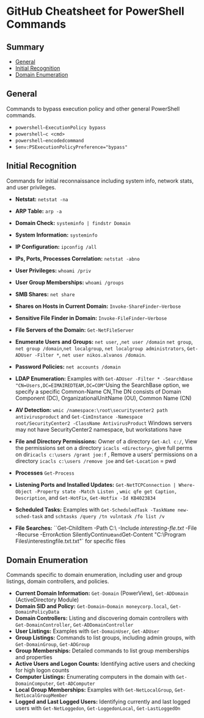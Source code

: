 # GitHub Cheatsheet for PowerShell Commands

## Summary
- [General](#general)
- [Initial Recognition](#initial-recognition)
- [Domain Enumeration](#domain-enumeration)

## General
Commands to bypass execution policy and other general PowerShell commands.
- `powershell–ExecutionPolicy bypass`
- `powershell–c <cmd>`
- `powershell–encodedcommand`
- `$env:PSExecutionPolicyPreference="bypass"`

## Initial Recognition
Commands for initial reconnaissance including system info, network stats, and user privileges.
- **Netstat:** `netstat -na`
- **ARP Table:** `arp -a`
- **Domain Check:** `systeminfo | findstr Domain`
- **System Information:** `systeminfo`
- **IP Configuration:** `ipconfig /all`
- **IPs, Ports, Processes Correlation:** `netstat -abno`
- **User Privileges:** `whoami /priv`
- **User Group Memberships:** `whoami /groups`
- **SMB Shares:** `net share`
- **Shares on Hosts in Current Domain:** `Invoke-ShareFinder–Verbose`
- **Sensitive File Finder in Domain:** `Invoke-FileFinder–Verbose`
- **File Servers of the Domain:** `Get-NetFileServer`
- **Enumerate Users and Groups:**  `net user`, ,`net user /domain` `net group`, `net group /domain`,`net localgroup`, `net localgroup administrators`, `Get-ADUser -Filter *`, `net user nikos.alvanos /domain`.
- **Password Policies:** `net accounts /domain`
- **LDAP Enumeration:** Examples with 
`Get-ADUser -Filter * -SearchBase "CN=Users,DC=EIMAIREDTEAM,DC=COM"`Using the SearchBase option, we specify a specific Common-Name CN,The DN consists of Domain Component (DC), OrganizationalUnitName (OU), Common Name (CN)

- **AV Detection:** `wmic /namespace:\root\securitycenter2 path antivirusproduct` and `Get-CimInstance -Namespace root/SecurityCenter2 -ClassName AntivirusProduct` Windows servers may not have SecurityCenter2 namespace, but workstations have
- **File and Directory Permissions:** Owner of a directory `Get-Acl c:/`, View the permissions set on a directory `icacls <directory>`, give full perms on dir`icacls c:\users /grant joe:f` , Remove a users' permissions on a directory
`icacls c:\users /remove joe` and `Get-Location` = pwd
- **Processes** `Get-Process`
- **Listening Ports and Installed Updates:** `Get-NetTCPConnection | Where-Object -Property state -Match Listen `, `wmic qfe get Caption, Description`, and `Get-HotFix`, `Get-Hotfix -Id KB4023834`
- **Scheduled Tasks:** Examples with `Get-ScheduledTask -TaskName new-sched-task` and `schtasks /query /tn vulntask /fo list /v`
- **File Searches:** ``Get-ChildItem -Path C:\ -Include *interesting-fle.txt* -File -Recurse -ErrorAction SilentlyContinue` and `Get-Content "C:\Program Files\interestingfile.txt.txt"` for specific files

## Domain Enumeration
Commands specific to domain enumeration, including user and group listings, domain controllers, and policies.
- **Current Domain Information:** `Get-Domain` (PowerView), `Get-ADDomain` (ActiveDirectory Module)
- **Domain SID and Policy:** `Get-Domain–Domain moneycorp.local`, `Get-DomainPolicyData`
- **Domain Controllers:** Listing and discovering domain controllers with `Get-DomainController`, `Get-ADDomainController`
- **User Listings:** Examples with `Get-DomainUser`, `Get-ADUser`
- **Group Listings:** Commands to list groups, including admin groups, with `Get-DomainGroup`, `Get-ADGroup`
- **Group Memberships:** Detailed commands to list group memberships and properties
- **Active Users and Logon Counts:** Identifying active users and checking for high logon counts
- **Computer Listings:** Enumerating computers in the domain with `Get-DomainComputer`, `Get-ADComputer`
- **Local Group Memberships:** Examples with `Get-NetLocalGroup`, `Get-NetLocalGroupMember`
- **Logged and Last Logged Users:** Identifying currently and last logged users with `Get-NetLoggedon`, `Get-LoggedonLocal`, `Get-LastLoggedOn`
